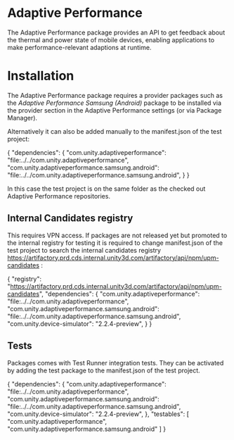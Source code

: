 # Adaptive Performance
The Adaptive Performance package provides an API to get feedback about the thermal and power state of mobile devices, enabling applications to make performance-relevant adaptions at runtime.

# Installation
The Adaptive Performance package requires a provider packages such as the *Adaptive Performance Samsung (Android)* package to be installed via the provider section in the Adaptive Performance settings (or via Package Manager).

Alternatively it can also be added manually to the manifest.json of the test project:

{
  "dependencies": {
    "com.unity.adaptiveperformance": "file:../../com.unity.adaptiveperformance",
    "com.unity.adaptiveperformance.samsung.android": "file:../../com.unity.adaptiveperformance.samsung.android",
  }
}

In this case the test project is on the same folder as the checked out Adaptive Performance repositories.

## Internal Candidates registry

This requires VPN access.
If packages are not released yet but promoted to the internal registry for testing it is required to change manifest.json of the test project to search the internal candidates registry https://artifactory.prd.cds.internal.unity3d.com/artifactory/api/npm/upm-candidates :

{
  "registry": "https://artifactory.prd.cds.internal.unity3d.com/artifactory/api/npm/upm-candidates",
  "dependencies": {
    "com.unity.adaptiveperformance": "file:../../com.unity.adaptiveperformance",
    "com.unity.adaptiveperformance.samsung.android": "file:../../com.unity.adaptiveperformance.samsung.android",
    "com.unity.device-simulator": "2.2.4-preview",
  }
}

## Tests

Packages comes with Test Runner integration tests. They can be activated by adding the test package to the manifest.json of the test project.

{
  "dependencies": {
    "com.unity.adaptiveperformance": "file:../../com.unity.adaptiveperformance",
    "com.unity.adaptiveperformance.samsung.android": "file:../../com.unity.adaptiveperformance.samsung.android",
    "com.unity.device-simulator": "2.2.4-preview",
  },
  "testables": [
    "com.unity.adaptiveperformance",
    "com.unity.adaptiveperformance.samsung.android"
  ]
}
